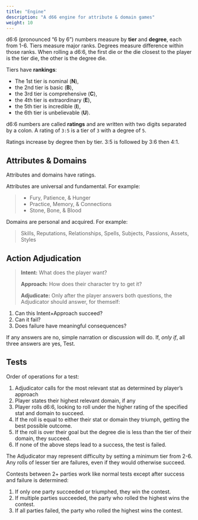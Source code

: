 ```yaml
---
title: "Engine"
description: "A d66 engine for attribute & domain games"
weight: 10
---
```


d6:6 (pronounced “6 by 6”) numbers measure by **tier** and **degree**, each from 1-6.
Tiers measure major ranks.
Degrees measure difference within those ranks.
When rolling a d6:6, the first die or the die closest to the player is the tier die, the other is the degree die.

Tiers have **rankings**:

+ The 1st tier is nominal (**N**),
+ the 2nd tier is basic (**B**),
+ the 3rd tier is comprehensive (**C**),
+ the 4th tier is extraordinary (**E**),
+ the 5th tier is incredible (**I**),
+ the 6th tier is unbelievable (**U**).

d6:6 numbers are called **ratings** and are written with two digits separated by a colon.
A rating of `3:5` is a tier of `3` with a degree of `5`.

Ratings increase by degree then by tier.
3:5 is followed by 3:6 then 4:1.

## Attributes & Domains

Attributes and domains have ratings.

Attributes are universal and fundamental. For example:

> + Fury, Patience, & Hunger
> + Practice, Memory, & Connections
> + Stone, Bone, & Blood

Domains are personal and acquired. For example:

> Skills, Reputations, Relationships, Spells, Subjects, Passions, Assets, Styles

## Action Adjudication

> **Intent:** What does the player want?
>
> **Approach:** How does their character try to get it?
>
> **Adjudicate:** Only after the player answers both questions, the Adjudicator should answer, for themself:

1. Can this Intent+Approach succeed?
2. Can it fail?
3. Does failure have meaningful consequences?

If any answers are no, simple narration or discussion will do.
If, _only if_, all three answers are yes, Test.

## Tests

Order of operations for a test:

1. Adjudicator calls for the most relevant stat as determined by player’s approach
2. Player states their highest relevant domain, if any
3. Player rolls d6:6, looking to roll under the higher rating of the specified stat and domain to succeed.
4. If the roll is equal to either their stat or domain they triumph, getting the best possible outcome.
5. If the roll is over their goal but the degree die is less than the tier of their domain, they succeed.
6. If none of the above steps lead to a success, the test is failed.

The Adjudicator may represent difficulty by setting a minimum tier from 2-6. Any rolls of lesser tier are failures, even if they would otherwise succeed.

Contests between 2+ parties work like normal tests except after success and failure is determined:

1. If only one party succeeded or triumphed, they win the contest.
2. If multiple parties succeeded, the party who rolled the highest wins the contest.
3. If all parties failed, the party who rolled the highest wins the contest.
